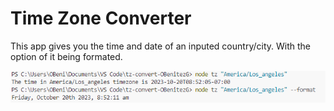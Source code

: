 # Time Zone Converter

This app gives you the time and date of an inputed country/city. With the option of it being formated.

![Screenshot of terminal](image.png)
